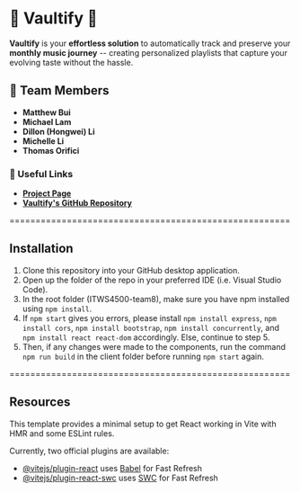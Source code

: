 # 🎵 Vaultify 🎵

**Vaultify** is your **effortless solution** to automatically track and preserve your **monthly music journey** -- creating personalized playlists that capture your evolving taste without the hassle.

## 👥 Team Members
- **Matthew Bui**
- **Michael Lam**
- **Dillon (Hongwei) Li**
- **Michelle Li**
- **Thomas Orifici**

### 🔗 Useful Links
- [**Project Page**](http://spotify.com/)
- [**Vaultify's GitHub Repository**](https://github.com/misherelle/Vaultify)

======================================================

## Installation

1. Clone this repository into your GitHub desktop application.
2. Open up the folder of the repo in your preferred IDE (i.e. Visual Studio Code).
3. In the root folder (ITWS4500-team8), make sure you have npm installed using `npm install`.
4. If `npm start` gives you errors, please install `npm install express`, `npm install cors`, `npm install bootstrap`, `npm install concurrently`, and `npm install react react-dom` accordingly. Else, continue to step 5.
5. Then, if any changes were made to the components, run the command `npm run build` in the client folder before running `npm start` again.

======================================================

## Resources

This template provides a minimal setup to get React working in Vite with HMR and some ESLint rules.

Currently, two official plugins are available:

- [@vitejs/plugin-react](https://github.com/vitejs/vite-plugin-react/blob/main/packages/plugin-react/README.md) uses [Babel](https://babeljs.io/) for Fast Refresh
- [@vitejs/plugin-react-swc](https://github.com/vitejs/vite-plugin-react-swc) uses [SWC](https://swc.rs/) for Fast Refresh
